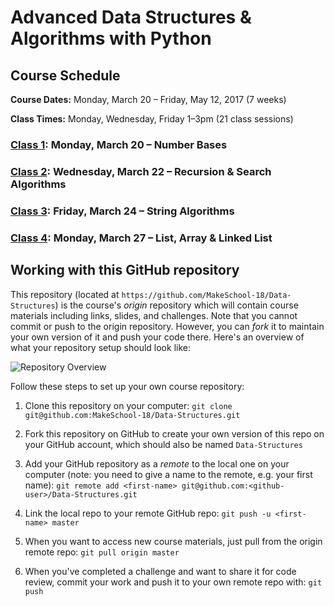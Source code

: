 # Advanced Data Structures & Algorithms with Python

## Course Schedule

**Course Dates:** Monday, March 20 – Friday, May 12, 2017 (7 weeks)

**Class Times:** Monday, Wednesday, Friday 1–3pm (21 class sessions)


### [Class 1](Class1.md): Monday, March 20 – Number Bases

### [Class 2](Class2.md): Wednesday, March 22 – Recursion & Search Algorithms

### [Class 3](Class3.md): Friday, March 24 – String Algorithms

### [Class 4](Class4.md): Monday, March 27 – List, Array & Linked List

## Working with this GitHub repository

This repository (located at `https://github.com/MakeSchool-18/Data-Structures`) is the course's _origin_ repository which will contain course materials including links, slides, and challenges.
Note that you cannot commit or push to the origin repository.
However, you can _fork_ it to maintain your own version of it and push your code there. Here's an overview of what your repository setup should look like:

![Repository Overview](repository-overview.png "Repository Overview")

Follow these steps to set up your own course repository:

1. Clone this repository on your computer:
`git clone git@github.com:MakeSchool-18/Data-Structures.git`

2. Fork this repository on GitHub to create your own version of this repo on your GitHub account, which should also be named `Data-Structures`

3. Add your GitHub repository as a _remote_ to the local one on your computer (note: you need to give a name to the remote, e.g. your first name):
`git remote add <first-name> git@github.com:<github-user>/Data-Structures.git`

4. Link the local repo to your remote GitHub repo:
`git push -u <first-name> master`

5. When you want to access new course materials, just pull from the origin remote repo:
`git pull origin master`

6. When you've completed a challenge and want to share it for code review, commit your work and push it to your own remote repo with:
`git push`
